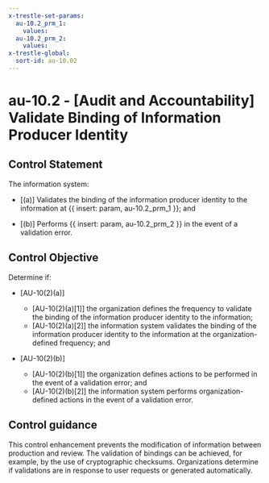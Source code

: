 ```yaml
---
x-trestle-set-params:
  au-10.2_prm_1:
    values:
  au-10.2_prm_2:
    values:
x-trestle-global:
  sort-id: au-10.02
---
```


# au-10.2 - \[Audit and Accountability\] Validate Binding of Information Producer Identity

## Control Statement

The information system:

- \[(a)\] Validates the binding of the information producer identity to the information at {{ insert: param, au-10.2_prm_1 }}; and

- \[(b)\] Performs {{ insert: param, au-10.2_prm_2 }} in the event of a validation error.

## Control Objective

Determine if:

- \[AU-10(2)(a)\]

  - \[AU-10(2)(a)[1]\] the organization defines the frequency to validate the binding of the information producer identity to the information;
  - \[AU-10(2)(a)[2]\] the information system validates the binding of the information producer identity to the information at the organization-defined frequency; and

- \[AU-10(2)(b)\]

  - \[AU-10(2)(b)[1]\] the organization defines actions to be performed in the event of a validation error; and
  - \[AU-10(2)(b)[2]\] the information system performs organization-defined actions in the event of a validation error.

## Control guidance

This control enhancement prevents the modification of information between production and review. The validation of bindings can be achieved, for example, by the use of cryptographic checksums. Organizations determine if validations are in response to user requests or generated automatically.
